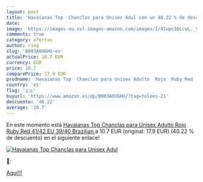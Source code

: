 ```yaml
---
layout: post
title: 'Havaianas Top  Chanclas para Unisex Adul con un 40.22 % de descuento'
date: 
image: 'https://images-eu.ssl-images-amazon.com/images/I/41upc30LcwL._SL200_.jpg'
comments: true
category: ofertas
author: ring
slug: 'B003AOUGHU-es'
actualPrice: 10.7 EUR
currency: EUR
price: 10.7
comparePrice: 17.9 EUR
prodname: 'Havaianas Top  Chanclas para Unisex Adulto  Rojo  Ruby Red   41/42 EU  39/40 Brazilian '
country: 'es'
flag: '🇪🇸'
buyurl: 'https://www.amazon.es/dp/B003AOUGHU/?tag=tolees-21'
descuento: '40.22'
average: '10.7'
---
```


En este momento está [Havaianas Top  Chanclas para Unisex Adulto  Rojo  Ruby Red   41/42 EU  39/40 Brazilian ](https://www.amazon.es/dp/B003AOUGHU/?tag=tolees-21) a 10.7 EUR (original: 17.9 EUR) (40.22 %  de descuento) en el siguiente enlace!

[![Havaianas Top  Chanclas para Unisex Adul](https://images-eu.ssl-images-amazon.com/images/I/41upc30LcwL._SL200_.jpg)](https://www.amazon.es/dp/B003AOUGHU/?tag=tolees-21)

🔎:


[Aquí!!!](https://www.amazon.es/dp/B003AOUGHU/?tag=tolees-21)
